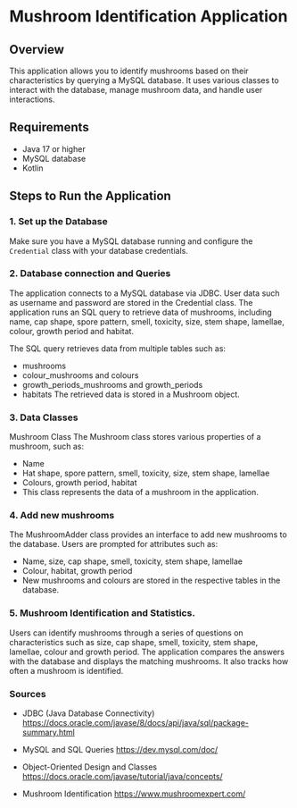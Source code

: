 # Mushroom Identification Application

## Overview

This application allows you to identify mushrooms based on their characteristics by querying a MySQL database. It uses various classes to interact with the database, manage mushroom data, and handle user interactions.

## Requirements

- Java 17 or higher
- MySQL database
- Kotlin

## Steps to Run the Application

### 1. Set up the Database

Make sure you have a MySQL database running and configure the `Credential` class with your database credentials.

### 2. Database connection and Queries
The application connects to a MySQL database via JDBC. User data such as username and password are stored in the Credential class. The application runs an SQL query to retrieve data of mushrooms, including name, cap shape, spore pattern, smell, toxicity, size, stem shape, lamellae, colour, growth period and habitat.

The SQL query retrieves data from multiple tables such as:

- mushrooms
- colour_mushrooms and colours
- growth_periods_mushrooms and growth_periods
- habitats
The retrieved data is stored in a Mushroom object.

### 3. Data Classes
Mushroom Class
The Mushroom class stores various properties of a mushroom, such as:

- Name
- Hat shape, spore pattern, smell, toxicity, size, stem shape, lamellae
- Colours, growth period, habitat
- This class represents the data of a mushroom in the application.

### 4. Add new mushrooms
The MushroomAdder class provides an interface to add new mushrooms to the database. Users are prompted for attributes such as:

- Name, size, cap shape, smell, toxicity, stem shape, lamellae
- Colour, habitat, growth period
- New mushrooms and colours are stored in the respective tables in the database.


### 5. Mushroom Identification and Statistics.
Users can identify mushrooms through a series of questions on characteristics such as size, cap shape, smell, toxicity, stem shape, lamellae, colour and growth period. The application compares the answers with the database and displays the matching mushrooms. It also tracks how often a mushroom is identified.

### Sources
- JDBC (Java Database Connectivity)
https://docs.oracle.com/javase/8/docs/api/java/sql/package-summary.html

- MySQL and SQL Queries
https://dev.mysql.com/doc/

- Object-Oriented Design and Classes
https://docs.oracle.com/javase/tutorial/java/concepts/

- Mushroom Identification
https://www.mushroomexpert.com/
